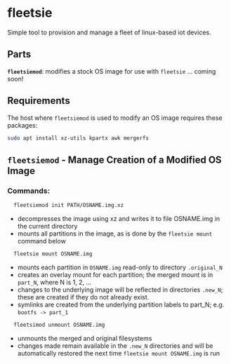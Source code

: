 # fleetsie

Simple tool to provision and manage a fleet of linux-based iot devices.

## Parts

**`fleetsiemod`**: modifies a stock OS image for use with `fleetsie`
... coming soon!

## Requirements
The host where `fleetsiemod` is used to modify an OS image requires these packages:

```sh
sudo apt install xz-utils kpartx awk mergerfs
```

## `fleetsiemod` - Manage Creation of a Modified OS Image

### Commands:

```sh
  fleetsiemod init PATH/OSNAME.img.xz
```

- decompresses the image using xz and writes it to file OSNAME.img in the current directory
- mounts all partitions in the image, as is done by the `fleetsie mount` command below

```sh
  fleetsie mount OSNAME.img
```

- mounts each partition in `OSNAME.img` read-only to directory `.original_N`
- creates an overlay mount for each partition; the merged mount is in `part_N`, where N is 1, 2, ...
- changes to the underlying image will be reflected in directories `.new_N`; these are created
if they do not already exist.
- symlinks are created from the underlying partition labels to part_N; e.g. `bootfs -> part_1`

```sh
  fleetsimod unmount OSNAME.img
```

- unmounts the merged and original filesystems
- changes made remain available in the `.new_N` directories and will be
automatically restored the next time `fleetsie mount OSNAME.img` is run
